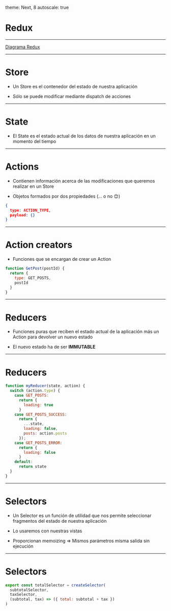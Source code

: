 theme: Next, 8
autoscale: true

# Redux

---

[Diagrama Redux](https://cdn-images-1.medium.com/max/1600/0*cntBtPADjE2ykLSP.png)

---

# Store

- Un Store es el contenedor del estado de nuestra aplicación

- Sólo se puede modificar mediante dispatch de acciones

---
# State

- El State es el estado actual de los datos de nuestra aplicación en un momento del tiempo

---

# Actions

- Contienen información acerca de las modificaciones que queremos realizar en un Store

- Objetos formados por dos propiedades (... o no 😊)

```json
{
  type: ACTION_TYPE,
  payload: {}
}
```

---

# Action creators

- Funciones que se encargan de crear un Action

```javascript
function GetPost(postId) {
  return {
    type: GET_POSTS,
    postId
  }
}
```

---

# Reducers

- Funciones puras que reciben el estado actual de la aplicación más un Action para devolver un nuevo estado

- El nuevo estado ha de ser **IMMUTABLE**

---

# Reducers

```javascript
function myReducer(state, action) {
  switch (action.type) {
    case GET_POSTS:
      return {
        loading: true
      }
    case GET_POSTS_SUCCESS:
      return {
        ...state,
        loading: false,
        posts: action.posts
      });
    case GET_POSTS_ERROR:
      return {
        loading: false
      }
    default:
      return state
  } 
}
```

---

# Selectors

- Un Selector es un función de utilidad que nos permite seleccionar fragmentos del estado de nuestra aplicación

- Lo usaremos con nuestras vistas

- Proporcionan memoizing => Mismos parámetros misma salida sin ejecución

---

# Selectors

```javascript
export const totalSelector = createSelector(
  subtotalSelector,
  taxSelector,
  (subtotal, tax) => ({ total: subtotal + tax })
)
```
